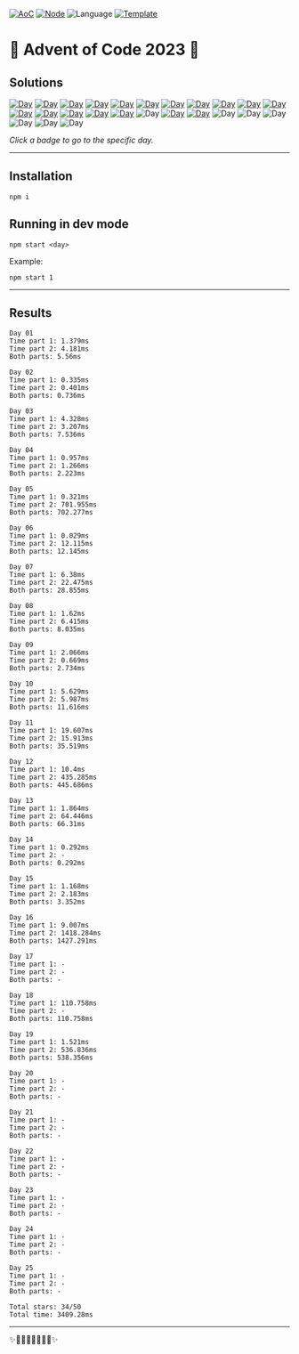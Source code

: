 <!-- Entries between SOLUTIONS and RESULTS tags are auto-generated -->

[![AoC](https://badgen.net/badge/AoC/2023/blue)](https://adventofcode.com/2023)
[![Node](https://badgen.net/badge/Node/v16.13.0+/blue)](https://nodejs.org/en/download/)
![Language](https://badgen.net/badge/Language/JavaScript/blue)
[![Template](https://badgen.net/badge/Template/aocrunner/blue)](https://github.com/caderek/aocrunner)

# 🎄 Advent of Code 2023 🎄

## Solutions

<!--SOLUTIONS-->

[![Day](https://badgen.net/badge/01/%E2%98%85%E2%98%85/green)](src/day01)
[![Day](https://badgen.net/badge/02/%E2%98%85%E2%98%85/green)](src/day02)
[![Day](https://badgen.net/badge/03/%E2%98%85%E2%98%85/green)](src/day03)
[![Day](https://badgen.net/badge/04/%E2%98%85%E2%98%85/green)](src/day04)
[![Day](https://badgen.net/badge/05/%E2%98%85%E2%98%85/green)](src/day05)
[![Day](https://badgen.net/badge/06/%E2%98%85%E2%98%85/green)](src/day06)
[![Day](https://badgen.net/badge/07/%E2%98%85%E2%98%85/green)](src/day07)
[![Day](https://badgen.net/badge/08/%E2%98%85%E2%98%85/green)](src/day08)
[![Day](https://badgen.net/badge/09/%E2%98%85%E2%98%85/green)](src/day09)
[![Day](https://badgen.net/badge/10/%E2%98%85%E2%98%85/green)](src/day10)
[![Day](https://badgen.net/badge/11/%E2%98%85%E2%98%85/green)](src/day11)
[![Day](https://badgen.net/badge/12/%E2%98%85%E2%98%85/green)](src/day12)
[![Day](https://badgen.net/badge/13/%E2%98%85%E2%98%85/green)](src/day13)
[![Day](https://badgen.net/badge/14/%E2%98%85%E2%98%86/yellow)](src/day14)
[![Day](https://badgen.net/badge/15/%E2%98%85%E2%98%85/green)](src/day15)
[![Day](https://badgen.net/badge/16/%E2%98%85%E2%98%85/green)](src/day16)
![Day](https://badgen.net/badge/17/%E2%98%86%E2%98%86/gray)
[![Day](https://badgen.net/badge/18/%E2%98%85%E2%98%86/yellow)](src/day18)
[![Day](https://badgen.net/badge/19/%E2%98%85%E2%98%85/green)](src/day19)
![Day](https://badgen.net/badge/20/%E2%98%86%E2%98%86/gray)
![Day](https://badgen.net/badge/21/%E2%98%86%E2%98%86/gray)
![Day](https://badgen.net/badge/22/%E2%98%86%E2%98%86/gray)
![Day](https://badgen.net/badge/23/%E2%98%86%E2%98%86/gray)
![Day](https://badgen.net/badge/24/%E2%98%86%E2%98%86/gray)
![Day](https://badgen.net/badge/25/%E2%98%86%E2%98%86/gray)

<!--/SOLUTIONS-->

_Click a badge to go to the specific day._

---

## Installation

```
npm i
```

## Running in dev mode

```
npm start <day>
```

Example:

```
npm start 1
```

---

## Results

<!--RESULTS-->

```
Day 01
Time part 1: 1.379ms
Time part 2: 4.181ms
Both parts: 5.56ms
```

```
Day 02
Time part 1: 0.335ms
Time part 2: 0.401ms
Both parts: 0.736ms
```

```
Day 03
Time part 1: 4.328ms
Time part 2: 3.207ms
Both parts: 7.536ms
```

```
Day 04
Time part 1: 0.957ms
Time part 2: 1.266ms
Both parts: 2.223ms
```

```
Day 05
Time part 1: 0.321ms
Time part 2: 701.955ms
Both parts: 702.277ms
```

```
Day 06
Time part 1: 0.029ms
Time part 2: 12.115ms
Both parts: 12.145ms
```

```
Day 07
Time part 1: 6.38ms
Time part 2: 22.475ms
Both parts: 28.855ms
```

```
Day 08
Time part 1: 1.62ms
Time part 2: 6.415ms
Both parts: 8.035ms
```

```
Day 09
Time part 1: 2.066ms
Time part 2: 0.669ms
Both parts: 2.734ms
```

```
Day 10
Time part 1: 5.629ms
Time part 2: 5.987ms
Both parts: 11.616ms
```

```
Day 11
Time part 1: 19.607ms
Time part 2: 15.913ms
Both parts: 35.519ms
```

```
Day 12
Time part 1: 10.4ms
Time part 2: 435.285ms
Both parts: 445.686ms
```

```
Day 13
Time part 1: 1.864ms
Time part 2: 64.446ms
Both parts: 66.31ms
```

```
Day 14
Time part 1: 0.292ms
Time part 2: -
Both parts: 0.292ms
```

```
Day 15
Time part 1: 1.168ms
Time part 2: 2.183ms
Both parts: 3.352ms
```

```
Day 16
Time part 1: 9.007ms
Time part 2: 1418.284ms
Both parts: 1427.291ms
```

```
Day 17
Time part 1: -
Time part 2: -
Both parts: -
```

```
Day 18
Time part 1: 110.758ms
Time part 2: -
Both parts: 110.758ms
```

```
Day 19
Time part 1: 1.521ms
Time part 2: 536.836ms
Both parts: 538.356ms
```

```
Day 20
Time part 1: -
Time part 2: -
Both parts: -
```

```
Day 21
Time part 1: -
Time part 2: -
Both parts: -
```

```
Day 22
Time part 1: -
Time part 2: -
Both parts: -
```

```
Day 23
Time part 1: -
Time part 2: -
Both parts: -
```

```
Day 24
Time part 1: -
Time part 2: -
Both parts: -
```

```
Day 25
Time part 1: -
Time part 2: -
Both parts: -
```

```
Total stars: 34/50
Total time: 3409.28ms
```

<!--/RESULTS-->

---

✨🎄🎁🎄🎅🎄🎁🎄✨